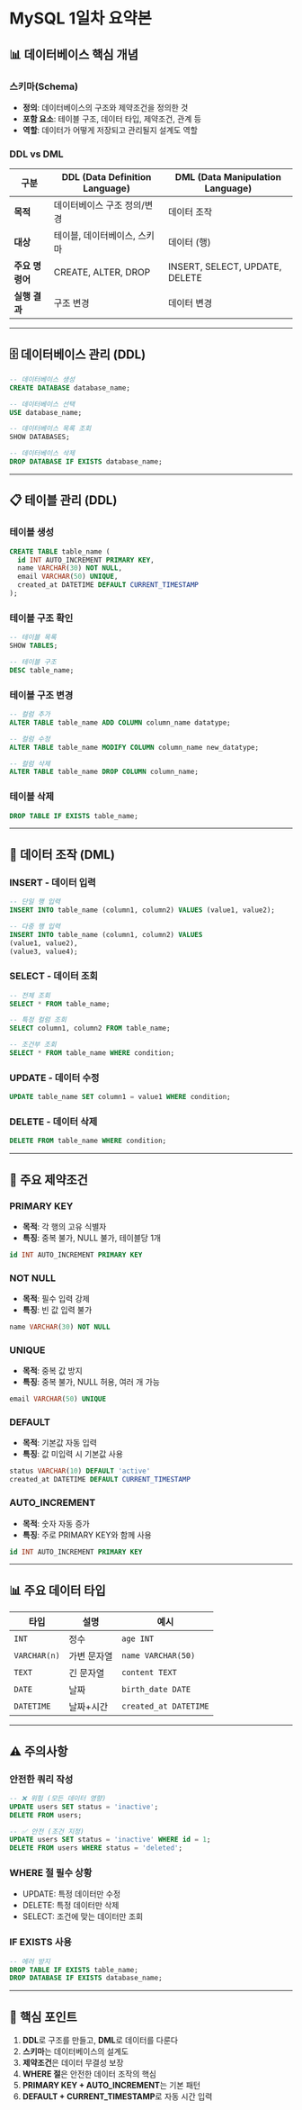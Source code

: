# MySQL 1일차 요약본

## 📊 데이터베이스 핵심 개념

### 스키마(Schema)
- **정의**: 데이터베이스의 구조와 제약조건을 정의한 것
- **포함 요소**: 테이블 구조, 데이터 타입, 제약조건, 관계 등
- **역할**: 데이터가 어떻게 저장되고 관리될지 설계도 역할

### DDL vs DML

| 구분 | DDL (Data Definition Language) | DML (Data Manipulation Language) |
|------|-------------------------------|-----------------------------------|
| **목적** | 데이터베이스 구조 정의/변경 | 데이터 조작 |
| **대상** | 테이블, 데이터베이스, 스키마 | 데이터 (행) |
| **주요 명령어** | CREATE, ALTER, DROP | INSERT, SELECT, UPDATE, DELETE |
| **실행 결과** | 구조 변경 | 데이터 변경 |

---

## 🗄️ 데이터베이스 관리 (DDL)

```sql
-- 데이터베이스 생성
CREATE DATABASE database_name;

-- 데이터베이스 선택
USE database_name;

-- 데이터베이스 목록 조회
SHOW DATABASES;

-- 데이터베이스 삭제
DROP DATABASE IF EXISTS database_name;
```

---

## 📋 테이블 관리 (DDL)

### 테이블 생성
```sql
CREATE TABLE table_name (
  id INT AUTO_INCREMENT PRIMARY KEY,
  name VARCHAR(30) NOT NULL,
  email VARCHAR(50) UNIQUE,
  created_at DATETIME DEFAULT CURRENT_TIMESTAMP
);
```

### 테이블 구조 확인
```sql
-- 테이블 목록
SHOW TABLES;

-- 테이블 구조
DESC table_name;
```

### 테이블 구조 변경
```sql
-- 컬럼 추가
ALTER TABLE table_name ADD COLUMN column_name datatype;

-- 컬럼 수정
ALTER TABLE table_name MODIFY COLUMN column_name new_datatype;

-- 컬럼 삭제
ALTER TABLE table_name DROP COLUMN column_name;
```

### 테이블 삭제
```sql
DROP TABLE IF EXISTS table_name;
```

---

## 📝 데이터 조작 (DML)

### INSERT - 데이터 입력
```sql
-- 단일 행 입력
INSERT INTO table_name (column1, column2) VALUES (value1, value2);

-- 다중 행 입력
INSERT INTO table_name (column1, column2) VALUES 
(value1, value2),
(value3, value4);
```

### SELECT - 데이터 조회
```sql
-- 전체 조회
SELECT * FROM table_name;

-- 특정 컬럼 조회
SELECT column1, column2 FROM table_name;

-- 조건부 조회
SELECT * FROM table_name WHERE condition;
```

### UPDATE - 데이터 수정
```sql
UPDATE table_name SET column1 = value1 WHERE condition;
```

### DELETE - 데이터 삭제
```sql
DELETE FROM table_name WHERE condition;
```

---

## 🔐 주요 제약조건

### PRIMARY KEY
- **목적**: 각 행의 고유 식별자
- **특징**: 중복 불가, NULL 불가, 테이블당 1개
```sql
id INT AUTO_INCREMENT PRIMARY KEY
```

### NOT NULL
- **목적**: 필수 입력 강제
- **특징**: 빈 값 입력 불가
```sql
name VARCHAR(30) NOT NULL
```

### UNIQUE
- **목적**: 중복 값 방지
- **특징**: 중복 불가, NULL 허용, 여러 개 가능
```sql
email VARCHAR(50) UNIQUE
```

### DEFAULT
- **목적**: 기본값 자동 입력
- **특징**: 값 미입력 시 기본값 사용
```sql
status VARCHAR(10) DEFAULT 'active'
created_at DATETIME DEFAULT CURRENT_TIMESTAMP
```

### AUTO_INCREMENT
- **목적**: 숫자 자동 증가
- **특징**: 주로 PRIMARY KEY와 함께 사용
```sql
id INT AUTO_INCREMENT PRIMARY KEY
```

---

## 📊 주요 데이터 타입

| 타입 | 설명 | 예시 |
|------|------|------|
| `INT` | 정수 | `age INT` |
| `VARCHAR(n)` | 가변 문자열 | `name VARCHAR(50)` |
| `TEXT` | 긴 문자열 | `content TEXT` |
| `DATE` | 날짜 | `birth_date DATE` |
| `DATETIME` | 날짜+시간 | `created_at DATETIME` |

---

## ⚠️ 주의사항

### 안전한 쿼리 작성
```sql
-- ❌ 위험 (모든 데이터 영향)
UPDATE users SET status = 'inactive';
DELETE FROM users;

-- ✅ 안전 (조건 지정)
UPDATE users SET status = 'inactive' WHERE id = 1;
DELETE FROM users WHERE status = 'deleted';
```

### WHERE 절 필수 상황
- UPDATE: 특정 데이터만 수정
- DELETE: 특정 데이터만 삭제
- SELECT: 조건에 맞는 데이터만 조회

### IF EXISTS 사용
```sql
-- 에러 방지
DROP TABLE IF EXISTS table_name;
DROP DATABASE IF EXISTS database_name;
```

---

## 🎯 핵심 포인트

1. **DDL**로 구조를 만들고, **DML**로 데이터를 다룬다
2. **스키마**는 데이터베이스의 설계도
3. **제약조건**은 데이터 무결성 보장
4. **WHERE 절**은 안전한 데이터 조작의 핵심
5. **PRIMARY KEY + AUTO_INCREMENT**는 기본 패턴
6. **DEFAULT + CURRENT_TIMESTAMP**로 자동 시간 입력